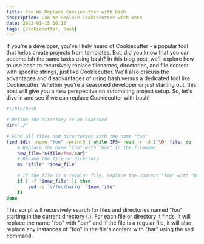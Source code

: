 ```yaml
---
title: Can We Replace Cookiecutter with Bash
description: Can We Replace Cookiecutter with Bash
date: 2023-01-15 16:15
tags: [cookiecutter, bash]
---
```


If you're a developer, you've likely heard of Cookiecutter - a popular tool that helps create projects from templates. But, did you know that you can accomplish the same tasks using bash? In this blog post, we'll explore how to use bash to recursively replace filenames, directories, and file content with specific strings, just like Cookiecutter. We'll also discuss the advantages and disadvantages of using bash versus a dedicated tool like Cookiecutter. Whether you're a seasoned developer or just starting out, this post will give you a new perspective on automating project setup. So, let's dive in and see if we can replace Cookiecutter with bash!

```bash
#!/bin/bash

# Define the directory to be searched
dir="./"

# Find all files and directories with the name "foo"
find $dir -name "foo" -print0 | while IFS= read -r -d $'\0' file; do
    # Replace the name "foo" with "bar" in the filename
    new_file="${file/foo/bar}"
    # Rename the file or directory
    mv "$file" "$new_file"

    # If the file is a regular file, replace the content "foo" with "bar"
    if [ -f "$new_file" ]; then
        sed -i 's/foo/bar/g' "$new_file"
    fi
done
```

This script will recursively search for files and directories named "foo" starting in the current directory (.). For each file or directory it finds, it will replace the name "foo" with "bar" and if the file is a regular file, it will also replace any instances of "foo" in the file's content with "bar" using the sed command.
